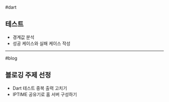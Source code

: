 #dart
## 테스트
- 경계값 분석
- 성공 케이스와 실패 케이스 작성

---
#blog
## 블로깅 주제 선정
- Dart 테스트 중복 출력 고치기
- IPTIME 공유기로 홈 서버 구성하기
